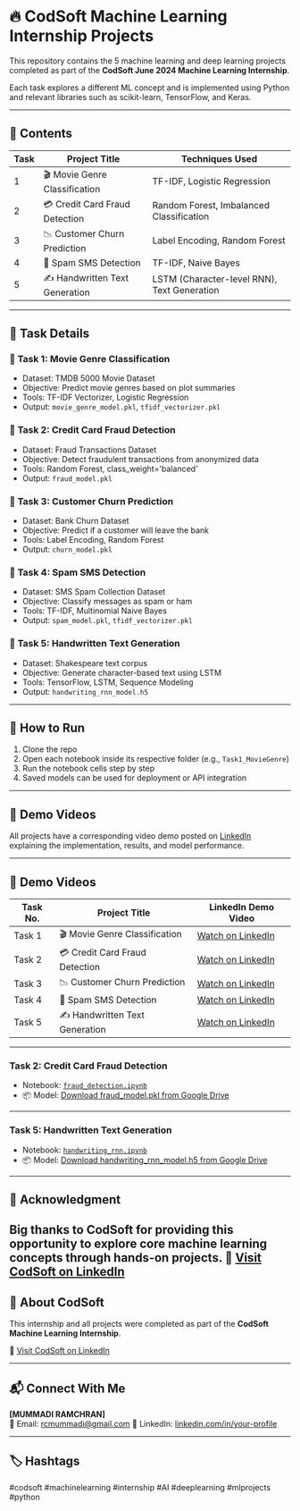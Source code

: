 # 🔥 CodSoft Machine Learning Internship Projects

This repository contains the 5 machine learning and deep learning projects completed as part of the **CodSoft June 2024 Machine Learning Internship**.

Each task explores a different ML concept and is implemented using Python and relevant libraries such as scikit-learn, TensorFlow, and Keras.

---

## 📌 Contents

| Task | Project Title                    | Techniques Used                            |
|------|----------------------------------|--------------------------------------------|
| 1    | 🎬 Movie Genre Classification    | TF-IDF, Logistic Regression                 |
| 2    | 💳 Credit Card Fraud Detection   | Random Forest, Imbalanced Classification   |
| 3    | 📉 Customer Churn Prediction     | Label Encoding, Random Forest              |
| 4    | 💬 Spam SMS Detection            | TF-IDF, Naive Bayes                        |
| 5    | ✍️ Handwritten Text Generation   | LSTM (Character-level RNN), Text Generation|

---

## 🧠 Task Details

### 🔹 **Task 1: Movie Genre Classification**
- Dataset: TMDB 5000 Movie Dataset
- Objective: Predict movie genres based on plot summaries
- Tools: TF-IDF Vectorizer, Logistic Regression
- Output: `movie_genre_model.pkl`, `tfidf_vectorizer.pkl`

### 🔹 **Task 2: Credit Card Fraud Detection**
- Dataset: Fraud Transactions Dataset
- Objective: Detect fraudulent transactions from anonymized data
- Tools: Random Forest, class_weight='balanced'
- Output: `fraud_model.pkl`

### 🔹 **Task 3: Customer Churn Prediction**
- Dataset: Bank Churn Dataset
- Objective: Predict if a customer will leave the bank
- Tools: Label Encoding, Random Forest
- Output: `churn_model.pkl`

### 🔹 **Task 4: Spam SMS Detection**
- Dataset: SMS Spam Collection Dataset
- Objective: Classify messages as spam or ham
- Tools: TF-IDF, Multinomial Naive Bayes
- Output: `spam_model.pkl`, `tfidf_vectorizer.pkl`

### 🔹 **Task 5: Handwritten Text Generation**
- Dataset: Shakespeare text corpus
- Objective: Generate character-based text using LSTM
- Tools: TensorFlow, LSTM, Sequence Modeling
- Output: `handwriting_rnn_model.h5`

---

## 🚀 How to Run

1. Clone the repo
2. Open each notebook inside its respective folder (e.g., `Task1_MovieGenre`)
3. Run the notebook cells step by step
4. Saved models can be used for deployment or API integration

---

## 🎥 Demo Videos

All projects have a corresponding video demo posted on [LinkedIn](https://www.linkedin.com) explaining the implementation, results, and model performance.

---

## 🎥 Demo Videos

| Task No. | Project Title                  | LinkedIn Demo Video |
|----------|--------------------------------|----------------------|
| Task 1   | 🎬 Movie Genre Classification  | [Watch on LinkedIn](https://www.linkedin.com/posts/ramcharan-mummadi-5973a72a3_codsoft-machinelearning-internship-activity-7339361898611560450-ZZ0V?utm_source=share&utm_medium=member_desktop&rcm=ACoAAEk08IMBgtVhiLfvseThCHsaIMJ-AW1t6zw) |
| Task 2   | 💳 Credit Card Fraud Detection | [Watch on LinkedIn](https://www.linkedin.com/posts/ramcharan-mummadi-5973a72a3_codsoft-machinelearning-frauddetection-activity-7339363379259523072-pgmh?utm_source=share&utm_medium=member_desktop&rcm=ACoAAEk08IMBgtVhiLfvseThCHsaIMJ-AW1t6zw) |
| Task 3   | 📉 Customer Churn Prediction   | [Watch on LinkedIn](https://www.linkedin.com/posts/ramcharan-mummadi-5973a72a3_codsoft-machinelearning-internship-activity-7339364273288093697-NoSc?utm_source=share&utm_medium=member_desktop&rcm=ACoAAEk08IMBgtVhiLfvseThCHsaIMJ-AW1t6zw) |
| Task 4   | 💬 Spam SMS Detection          | [Watch on LinkedIn](https://www.linkedin.com/posts/ramcharan-mummadi-5973a72a3_codsoft-machinelearning-spamfilter-activity-7339364520240271362-bKZ6?utm_source=share&utm_medium=member_desktop&rcm=ACoAAEk08IMBgtVhiLfvseThCHsaIMJ-AW1t6zw) |
| Task 5   | ✍️ Handwritten Text Generation | [Watch on LinkedIn](https://www.linkedin.com/posts/ramcharan-mummadi-5973a72a3_codsoft-deeplearning-rnn-activity-7339365018871701505-8uOS?utm_source=share&utm_medium=member_desktop&rcm=ACoAAEk08IMBgtVhiLfvseThCHsaIMJ-AW1t6zw) |


---
### Task 2: Credit Card Fraud Detection

- Notebook: [`fraud_detection.ipynb`](Task2_FraudDetection/fraud_detection.ipynb)
- 📦 Model: [Download fraud_model.pkl from Google Drive](https://drive.google.com/file/d/1jkCgGruZCOSYOCJI1NnoNPTRh0wy2Kk0/view?usp=drive_link)
---
### Task 5: Handwritten Text Generation

- Notebook: [`handwriting_rnn.ipynb`](Task5_HandwritingGen/handwriting_rnn.ipynb)
- 📦 Model: [Download handwriting_rnn_model.h5 from Google Drive](https://drive.google.com/file/d/1Kepw5IAAKyOIWIH2DgIJeqSpTbhKK55b/view?usp=drive_link)
---
## 🙏 Acknowledgment

Big thanks to **CodSoft** for providing this opportunity to explore core machine learning concepts through hands-on projects.
🔗 [Visit CodSoft on LinkedIn](https://www.linkedin.com/company/codsoft/?lipi=urn%3Ali%3Apage%3Ad_flagship3_detail_base%3BSEs9OP5LQaaL4k26xzw%2FBA%3D%3D)
---

## 🏢 About CodSoft

This internship and all projects were completed as part of the **CodSoft Machine Learning Internship**.

🔗 [Visit CodSoft on LinkedIn](https://www.linkedin.com/company/codsoft/?lipi=urn%3Ali%3Apage%3Ad_flagship3_detail_base%3BSEs9OP5LQaaL4k26xzw%2FBA%3D%3D)

---

## 📬 Connect With Me

**[MUMMADI RAMCHRAN]**  
📧 Email: rcmummadi@gmail.com 
🔗 LinkedIn: [linkedin.com/in/your-profile](https://www.linkedin.com/in/ramcharan-mummadi-5973a72a3)

---

## 🏷️ Hashtags
#codsoft #machinelearning #internship #AI #deeplearning #mlprojects #python
